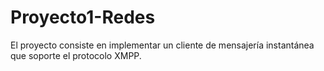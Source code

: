 # Proyecto1-Redes
El proyecto consiste en implementar un cliente de mensajería instantánea que soporte el protocolo XMPP.
